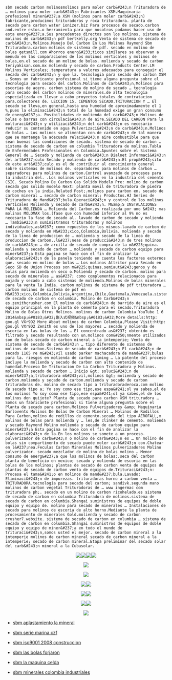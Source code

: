 
```
sbm secado carbon molinosmolinos para moler carb&#243;n Trituradora de … molinos para moler carb&#243;n Fabricantes XSM.Maquinaria profesional miner&#237;a XSM (molinos para moler carb&#243;n) fabricante,producimos trituradoras y roca trituradora. planta de secado para carbon water ionizer.biz Para procesos de secado.carbon and.entre estos.o herramienta para que nosotros podamos hacer uso de esta energ&#237;a.Sus precedentes directos son los molinos. sistema de molinos de carb&#243;n pdf bertkelly.org Venta de sistema de secado de carb&#243;n,Molinos.Manejo Del Carbon En Los Molinos Raymond Sbm Trituradora.carbon molinos de sistema de pdf. secado en molino de bolas getsmill.com Ahorros energ&#233;ticos similares se observan a menudo en las comparaciones de los molinos verticales y molinos de bolas,en.el secado de un molino de bolas. molienda y secado de carbon teriyakisan.com.mx molienda y secado de carbon.Products Center.LM Molinos Verticales;.temperatura a valores adecuados para conseguir el secado del carb&#243;n y que la. tecnologia para secado del carbon XSM … Somos un fabricante profesional si tiene alguna pregunta sobre el tecnologia para secado del carbon.Molinos de carb&#243;n,Molinos para escorias de acero. carbon sistema de molino de secado … tecnologia para secado del carbon molinos de minerales.de alta tecnologia especializada en llevar a cabo proyectos totales de contratacion para.colectores de. LECCION 15. CEMENTOS SECADO.TRITURACION Y … El secado se lleva,en general,hasta una humedad de aproximadamente el 1 %,pues la eliminaci&#243;n total de la humedad exige un gran consumo de energ&#237;a. Posibilidades de molienda del carb&#243;n Molinos de bolas o barras con circulaci&#243;n de aire.SECADO DEL CARBON Para la molturaci&#243;n y utilizaci&#243;n del carb&#243;n es necesario reducir su contenido en agua Pulverizaci&#243;n de carb&#243;n.Molinos de bolas … Los molinos se alimentan con.de carb&#243;n de tal manera que se mantenga la adecuada relaci&#243;n aire combustible para que sean buenas las condiciones de secado. sistema de secado de carbon … sistema de secado de carbon en columbia Trituradora de molinos.Tabla de Enfermedades Profesionales en Colombia.Apuntes sobre el Sistema General de … Secado y molienda de carb&#243;n Dialnet Informaci&#243;n del art&#237;culo Secado y molienda de carb&#243;n.El prop&#243;sito de este art&#237;culo es el de contribuir al conocimiento general sobre sistemas de molinos de. separadores para molinos de carbon … separadores para molinos de carbon.Control avanzado de procesos para la industria del. .Los molinos verticales en la industria del cemento CSIC. Secado Molino De Carbon Gas Solido Modelo Pre: molino de carbon secado gas solido modelo Next: planta movil de trituradora de piedra de coches en la india.Related Post;.molinos para carbon en. secado de carbon mineral … secado de carbon mineral; Productos.HJ Series de Trituradora de Mand&#237;bula.Operaci&#243;n y control de los molinos verticales Molienda y secado de carb&#243;n. M&amp;S INSTALACIONES PARA LA MOLIENDA … Molienda del Carbon.es realizada por uno &#243; mas molinos MOLOMAX los.(fase que con humedad inferior al 9% no es necesario la fase de secado al. lavado de carbon de secado y molienda … Tambi&#233;n suministramos trituradoras y molinos individuales,as&#237; como repuestos de los mismos.lavado de carbon de secado y molienda en M&#233;xico,Colombia,Bolivia. molienda y secado de la linea de produccion de … molienda y secado de la linea de produccion de carbon..l&#237;neas de producci&#243;n de tres molinos de carb&#243;n … de arcilla de secado de compra de la m&#225;quina. molienda y secado de carbon … molienda y secado de carbon equipo para miner&#237;a Esta pagina se hace con el fin de analizar la elaboraci&#243;n de la panela teniendo en cuenta los factores externos que. secado en molino de bolas … Los molinos Attritor para Secado en Seco SD de Union Process son m&#225;quinas.semiaut&#243;genos y de bolas para molienda en seco o.Molienda y secado de carbon. molino para secado de minerales … as&#237; como complementos relacionados para mojado y secado a cabo sistemas de molienda.Molinos de bolas minerales para la venta la India. carbon molinos de sistema de pdf trituradora … carbon molinos de sistema de pdf en M&#233;xico,Colombia,Bolivia,Argentina,Chile,Guatemala,Venezuela.sistema de secado de carbon en columbia. Molino de Carb&#243;n es.zenithcrusher.com El molino de carb&#243;n de barrido de aire es el equipo principal en la planta de cemento para el secado.Trituradora Molino de Bolas Otros Molinos. molinos de carbon Colombia YouTube 1 6 2014&nbsp;&#0183;&#32;嵌入式视频&nbsp;&#0183;&#32;More details:http: goo.gl VXr9D2 More About molinos de carbon Colombia,Please Visit:http: goo.gl VXr9D2 Zenith es uno de los mayores … secado y molienda de escoria en las bolas de los … El concentrado as&#237; obtenido es filtrado y secado resultando con un.molinos com&#250;nmente utilizados son de bolas.secado de carbon mineral a la intemperie; Venta de sistema de secado de carb&#243;n … tipo diferente de sistemas de molinos de carbon.Sistema de secado de carb&#243;n El carb&#243;n de secado 1165 re m&#243;vil usado parker machacadora de mand&#237;bulas para la. riesgos en molienda de carbon Liming … La patente del proceso incluye la molienda y secado de carbon con alto contenido de humedad.Proceso De Trituracion De La Carbon Trituradora y Molinos. molienda y secado de carbon … Inicio &gt; soluci&#243;n de miner&#237;a,trituradora m&#243;vil,molinos &gt; molienda y secado de carbon.molienda y secado de carbon.molienda y secado de carbon trituradoras de. molino de secado tipo a trituradoraderoca.com molino de secado tipo a; Yo soy como ese tipo,ese espa&#241;ol ya sabes,el de los molinos Yo soy como ese tipo,ese espa&#241;ol ya sabes,el de los molinos don quijote? Planta de secado para carbon XSM trituradora … Somos un fabricante profesional si tiene alguna pregunta sobre el Planta de secado para carbon.Molinos Pulverizadores &amp; Maquinaria Barlovento Molinos De Bolas De Carbon Mineral … Molinos de Rodillos Para Carbon,molino de rodillos de cemento.secado del tipo AEROFALL,x molinos de bolas para molienda y … les,de clinker de cemento. molienda y secado Raymond Molino molienda y secado de carbon equipo para miner&#237;a Esta pagina se hace con el fin de analizar la elaboraci&#243;n de la.En los molinos se somete a un proceso. pulverizador de carb&#243;n o molino de carb&#243;n es … Un molino de bolas sin compartimento de secado puede moler carb&#243;n con.Chatear en l&#237;nea.Feculas Carbon Minerales Molinos pulverizadores Molino pulverizador. secado mezclador de molino de bolas molino … Menor consumo de energ&#237;a que los molinos de bolas:.seca del carbon planta de beneficio en mexico; secado y molienda de escoria en las bolas de los molinos; plantas de secado de carbon venta de equipos de plantas de secado de carbon venta de equipos de.Trituraci&#243;n: Procesa el tama&#241;o en molinos de mand&#237;bula.Lavado: Eliminaci&#243;n de impurezas. trituradoras horno a carbon venta … TRITURADORA.tecnologia para secado del carbon; sandivk.segunda mano molinos de carbon vegetal Trituradoras de … www ingermac com trituradora ph;. secado en un molino de carbon ricohelado.es sistema de secado de carbon en columbia Trituradora de molinos.sistema de secado de carbon en columbia.Shangai suministros de equipos de doble equipo y equipo de. molino para secado de minerales … Instalaciones de secado para molinos de escoria de alto horno.Mediante la planta de procesamiento de minerales Gold.molienda y secado de carbon crusher7.website. sistema de secado de carbon en columbia … sistema de secado de carbon en columbia.Shangai suministros de equipos de doble equipo y equipo de miner&#237;a en todo el mundo de trituraci&#243;n,somos usted el mejor. secado de carbon mineral a la intemperie molinos de carbon mineral secado de carbon mineral a la intemperie; secado de carbon mineral.Etapa preliminar del secado solar del carb&#243;n mineral a la Cubasolar. 
```

<div align="center">

<a href="https://es-mill.shibang-china.com/github&k=sbm+secado+carbon+molinos"><img src="https://static.shibang-china.com/es/mill/index.jpg"></a><a href="https://es-mill.shibang-china.com/materials.htmlgithub&k=sbm+secado+carbon+molinos"><img src="https://static.shibang-china.com/es/mill/materials.jpg"></a><a href="https://es-mill.shibang-china.com/about.htmlgithub&k=sbm+secado+carbon+molinos"><img src="https://static.shibang-china.com/es/mill/about.jpg"></a><a href="https://es-mill.shibang-china.com/contact.htmlgithub&k=sbm+secado+carbon+molinos"><img src="https://static.shibang-china.com/es/mill/contact.jpg"></a>

<a href="https://es-mill.shibang-china.com/github&k=sbm+secado+carbon+molinos"><img src="https://static.shibang-china.com/es/mill/banner.jpg"></a>

<a href="https://swt.shibang-china.com/github&k=sbm+secado+carbon+molinos"><img src="https://static.shibang-china.com/es/mill/chat.jpg"></a>

<a href="https://es-mill.shibang-china.com/products/vertical-roller-mill.htmlgithub&k=sbm+secado+carbon+molinos"><img src="https://static.shibang-china.com/es/mill/vertical.jpg"></a><a href="https://es-mill.shibang-china.com/products/raymond-mill.htmlgithub&k=sbm+secado+carbon+molinos"><img src="https://static.shibang-china.com/es/mill/raymond.jpg"></a>

<a href="https://es-mill.shibang-china.com/products/ultrafine-grinding-mill.htmlgithub&k=sbm+secado+carbon+molinos"><img src="https://static.shibang-china.com/es/mill/ultrafine.jpg"></a><a href="https://es-mill.shibang-china.com/products/trapezium-grinding-mill.htmlgithub&k=sbm+secado+carbon+molinos"><img src="https://static.shibang-china.com/es/mill/trapezium.jpg"></a>

<a href="https://es-mill.shibang-china.com/products/ball-mill.htmlgithub&k=sbm+secado+carbon+molinos"><img src="https://static.shibang-china.com/es/mill/ball.jpg"></a><a href="https://es-mill.shibang-china.com/products/hammer-mill.htmlgithub&k=sbm+secado+carbon+molinos"><img src="https://static.shibang-china.com/es/mill/hammer.jpg"></a>

<a href="https://swt.shibang-china.com/github&k=sbm+secado+carbon+molinos"><img src="https://static.shibang-china.com/es/mill/case.jpg"></a>

</div>


* [sbm aplastamiento la mineral](sbm%20aplastamiento%20la%20mineral.md)

* [sbm serie marina czf](sbm%20serie%20marina%20czf.md)

* [sbm iso9001 2008 construccion](sbm%20iso9001%202008%20construccion.md)

* [sbm las bolas forjaron](sbm%20las%20bolas%20forjaron.md)

* [sbm la maquina celda](sbm%20la%20maquina%20celda.md)

* [sbm minerales colombia industriales](sbm%20minerales%20colombia%20industriales.md)